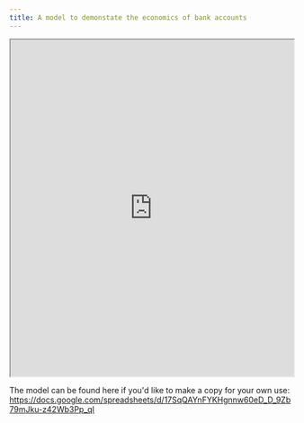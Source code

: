```yaml
---
title: A model to demonstate the economics of bank accounts
---
```

<iframe width="100%" height="600px" src="https://docs.google.com/spreadsheets/d/e/2PACX-1vS3hHlv7So0SQE_GMVzmY0aDhmXotFQMzmwh87EnXZ1rMbVBeUTLMr8VocMcqpdJRPgJCmgCz0lvNeJ/pubhtml?widget=true&amp;headers=false"></iframe>

The model can be found here if you'd like to make a copy for your own use: <https://docs.google.com/spreadsheets/d/17SqQAYnFYKHgnnw60eD_D_9Zb79mJku-z42Wb3Pp_qI>
